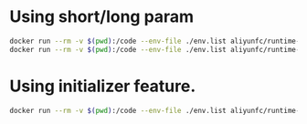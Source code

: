 # Using short/long param

```bash
docker run --rm -v $(pwd):/code --env-file ./env.list aliyunfc/runtime-python3.6:1.9.7 --handler "index.handler"
docker run --rm -v $(pwd):/code --env-file ./env.list aliyunfc/runtime-python3.6:1.9.7 --handler "index.handler" --event '{"key" : "value"}'
```

# Using initializer feature.

```bash
docker run --rm -v $(pwd):/code --env-file ./env.list aliyunfc/runtime-python3.6:1.9.7 --initializer "index.initializer" --handler "index.handler" --event '{"key" : "value"}'
```
